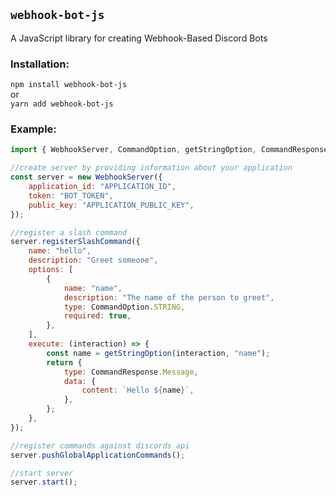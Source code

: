 ## `webhook-bot-js`

A JavaScript library for creating Webhook-Based Discord Bots

### Installation:

`npm install webhook-bot-js`\
or\
`yarn add webhook-bot-js`

### Example:
````js
import { WebhookServer, CommandOption, getStringOption, CommandResponse } from "webhook-bot-js";

//create server by providing information about your application
const server = new WebhookServer({
    application_id: "APPLICATION_ID",
    token: "BOT_TOKEN",
    public_key: "APPLICATION_PUBLIC_KEY",
});

//register a slash command
server.registerSlashCommand({
    name: "hello",
    description: "Greet someone",
    options: [
        {
            name: "name",
            description: "The name of the person to greet",
            type: CommandOption.STRING,
            required: true,
        },
    ],
    execute: (interaction) => {
        const name = getStringOption(interaction, "name");
        return {
            type: CommandResponse.Message,
            data: {
                content: `Hello ${name}`,
            },
        };
    },
});

//register commands against discords api
server.pushGlobalApplicationCommands();

//start server
server.start();
````